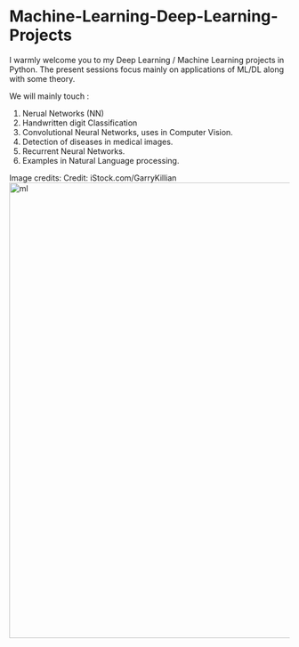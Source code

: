 # Machine-Learning-Deep-Learning-Projects

I warmly welcome you to my Deep Learning / Machine Learning projects in Python. The present sessions focus mainly on applications of ML/DL along with some theory.

We will mainly touch : 
1. Nerual Networks (NN)
2. Handwritten digit Classification
3. Convolutional Neural Networks, uses in Computer Vision.
4. Detection of diseases in medical images.
5. Recurrent Neural Networks.
6. Examples in Natural Language processing.

Image credits: Credit: iStock.com/GarryKillian
<img width="819" alt="ml" src="https://github.com/AlexPhysics/Machine-Learning-Deep-Learning-Projects/assets/81239843/ea7fdcb8-8d81-494b-9819-2f1453961fa1">
